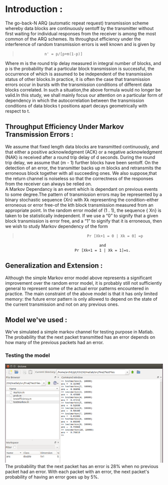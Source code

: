 # Introduction :

The go-back-N ARQ (automatic repeat request) transmission
scheme whereby data blocks are continuously sentoff by
the transmitter without first waiting for individual responses
from the receiver is among the most common of the ARQ
schemes.  Its throughput efficiency under the interference of
random transmission errors is well known and is given by
>                 n' = p/[p+m(1-p)]  

Where m is the round trip delay measured in integral number
of blocks, and p is the probability that a particular block
transmission is successful, the occurrence of which is assumed
to be independent of the transmission status of other blocks.In practice, it is often the case that transmission errors occur
in bursts with the transmission conditions of different data
blocks correlated. In such a situation,the above formula would no longer be
valid.In this study, we shall mainly focus our attention on a
particular form of dependency in which the autocorrelation
between the transmission conditions of data blocks t positions
apart decays geometrically with respect to t. 

## Throughput Efficiency Under Markov Transmission Errors :  
We assume that fixed length data blocks are transmitted
continuously, and that either a positive acknowledgment
(ACK) or a negative acknowledgment (NAK) is received
after a round trip delay of d seconds. During the round trip
delay, we assume that (m - 1) further blocks have been
sentoff. On the detection of an error, the transmitter backs up
m blocks and retransmits the erroneous block together with all
succeeding ones. We also suppose,that the return channel is noiseless so that the correctness of
the responses from the receiver can always be relied on.  
A Markov Dependancy is an event which is dependant on previous events to some degree.The pattern of transmission errors may be represented by a
binary stochastic sequence {Xn} with Xk representing the
condition-either erroneous or error free-of the kth block
transmission measured from an appropriate point. In the
random error model of (1 . 1), the sequence { Xn} is taken to be
statistically independent. If we use a “0” to signify that a
given block transmission is error free, and a “1” to signify
that it is erroneous, then we wish to study Markov dependency
of the form    
>                                    Pr [Xk+1 = 0 | Xk = 0] =p
                                              and
                                   Pr [Xk+1 = 1 | Xk = 1]=s. 
                                   
                                   
## Generalization and Extension :  
Although the simple Markov error model above represents a
significant improvement over the random error model, it is
probably still not sufficiently general to represent some of the
actual error patterns encountered in practice. The main
constraint of the above model is that it has only limited
memory: the future error pattern is only allowed to depend on
the state of the current transmission and not on any previous
ones.

## Model we've used : 
We've simulated a simple markov channel for testing purpose in Matlab. The probability that the next packet transmitted has an error depends on how many of the previous packets had an error.

### Testing the model
![Testing script outputs](matlab/img/markov.png)
The probability that the next packet has an error is 28% when no previous packet had an error. With each packet with an error, the next packet's probability of having an error goes up by 5%.
